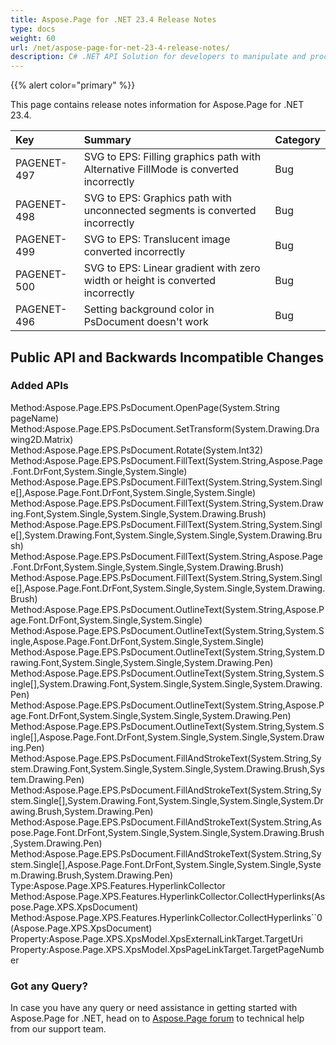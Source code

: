 ```yaml
---
title: Aspose.Page for .NET 23.4 Release Notes
type: docs
weight: 60
url: /net/aspose-page-for-net-23-4-release-notes/
description: C# .NET API Solution for developers to manipulate and process PS, EPS, and XPS files. Release Notes of Aspose.Page API solution for .NET | Release 2023.04
---
```


{{% alert color="primary" %}}

This page contains release notes information for Aspose.Page for .NET 23.4.

|**Key**|**Summary**|**Category**|
| :- | :- | :- |
|PAGENET-497|SVG to EPS: Filling graphics path with Alternative FillMode is converted incorrectly|Bug|
|PAGENET-498|SVG to EPS: Graphics path with unconnected segments is converted incorrectly|Bug|
|PAGENET-499|SVG to EPS: Translucent image converted incorrectly|Bug|
|PAGENET-500|SVG to EPS: Linear gradient with zero width or height is converted incorrectly|Bug|
|PAGENET-496|Setting background color in PsDocument doesn't work|Bug|
## **Public API and Backwards Incompatible Changes**
### **Added APIs**
Method:Aspose.Page.EPS.PsDocument.OpenPage(System.String pageName)
Method:Aspose.Page.EPS.PsDocument.SetTransform(System.Drawing.Drawing2D.Matrix)
Method:Aspose.Page.EPS.PsDocument.Rotate(System.Int32)
Method:Aspose.Page.EPS.PsDocument.FillText(System.String,Aspose.Page.Font.DrFont,System.Single,System.Single)
Method:Aspose.Page.EPS.PsDocument.FillText(System.String,System.Single[],Aspose.Page.Font.DrFont,System.Single,System.Single)
Method:Aspose.Page.EPS.PsDocument.FillText(System.String,System.Drawing.Font,System.Single,System.Single,System.Drawing.Brush)
Method:Aspose.Page.EPS.PsDocument.FillText(System.String,System.Single[],System.Drawing.Font,System.Single,System.Single,System.Drawing.Brush)
Method:Aspose.Page.EPS.PsDocument.FillText(System.String,Aspose.Page.Font.DrFont,System.Single,System.Single,System.Drawing.Brush)
Method:Aspose.Page.EPS.PsDocument.FillText(System.String,System.Single[],Aspose.Page.Font.DrFont,System.Single,System.Single,System.Drawing.Brush)
Method:Aspose.Page.EPS.PsDocument.OutlineText(System.String,Aspose.Page.Font.DrFont,System.Single,System.Single)
Method:Aspose.Page.EPS.PsDocument.OutlineText(System.String,System.Single,Aspose.Page.Font.DrFont,System.Single,System.Single)
Method:Aspose.Page.EPS.PsDocument.OutlineText(System.String,System.Drawing.Font,System.Single,System.Single,System.Drawing.Pen)
Method:Aspose.Page.EPS.PsDocument.OutlineText(System.String,System.Single[],System.Drawing.Font,System.Single,System.Single,System.Drawing.Pen)
Method:Aspose.Page.EPS.PsDocument.OutlineText(System.String,Aspose.Page.Font.DrFont,System.Single,System.Single,System.Drawing.Pen)
Method:Aspose.Page.EPS.PsDocument.OutlineText(System.String,System.Single[],Aspose.Page.Font.DrFont,System.Single,System.Single,System.Drawing.Pen)
Method:Aspose.Page.EPS.PsDocument.FillAndStrokeText(System.String,System.Drawing.Font,System.Single,System.Single,System.Drawing.Brush,System.Drawing.Pen)
Method:Aspose.Page.EPS.PsDocument.FillAndStrokeText(System.String,System.Single[],System.Drawing.Font,System.Single,System.Single,System.Drawing.Brush,System.Drawing.Pen)
Method:Aspose.Page.EPS.PsDocument.FillAndStrokeText(System.String,Aspose.Page.Font.DrFont,System.Single,System.Single,System.Drawing.Brush,System.Drawing.Pen)
Method:Aspose.Page.EPS.PsDocument.FillAndStrokeText(System.String,System.Single[],Aspose.Page.Font.DrFont,System.Single,System.Single,System.Drawing.Brush,System.Drawing.Pen)
Type:Aspose.Page.XPS.Features.HyperlinkCollector
Method:Aspose.Page.XPS.Features.HyperlinkCollector.CollectHyperlinks(Aspose.Page.XPS.XpsDocument)
Method:Aspose.Page.XPS.Features.HyperlinkCollector.CollectHyperlinks``0(Aspose.Page.XPS.XpsDocument)
Property:Aspose.Page.XPS.XpsModel.XpsExternalLinkTarget.TargetUri
Property:Aspose.Page.XPS.XpsModel.XpsPageLinkTarget.TargetPageNumber
### **Got any Query?**
In case you have any query or need assistance in getting started with Aspose.Page for .NET, head on to [Aspose.Page forum](https://forum.aspose.com/c/page/39) to technical help from our support team.
